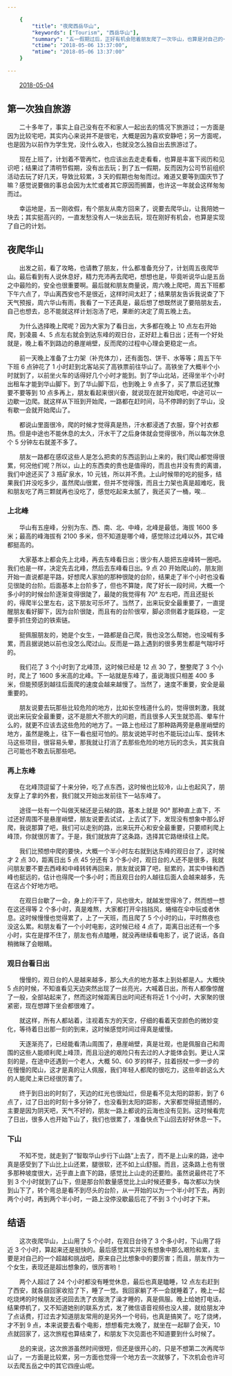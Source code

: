 ```yaml
---

    {
        "title": "夜爬西岳华山",
        "keywords": ["Tourism", "西岳华山"],
        "summary": "五一假期过后，正好有机会陪着朋友爬了一次华山，也算是对自己的一次挑战。",
        "ctime": "2018-05-06 13:37:00",
        "mtime": "2018-05-06 13:37:00"
    }

---
```


　　<u>2018-05-04</u>

## 第一次独自旅游

　　二十多年了，事实上自己没有在不和家人一起出去的情况下旅游过；一方面是因为比较宅吧，其实内心来说并不是很宅，大概是因为喜欢安静吧；另一方面呢，也是因为以前作为学生党，没什么收入，也就没怎么独自出去旅游过了。

　　现在上班了，计划着不管再忙，也应该出去走走看看，也算是丰富下阅历和见识吧；结果过了清明节假期，没有出去玩；到了五一假期，反而因为公司节前组织活动去玩了好几天，导致比较累，3 天的假期也匆匆而过。难道又要等到国庆节了嘛？感觉说要做的事总会因为太忙或者其它原因而搁置，也许这一年就会这样匆匆而过。

　　幸运地是，五一刚收假，有个朋友从南方回来了，说要去爬华山，让我陪她一块去；其实挺高兴的，一直发愁没有人一块出去玩，现在刚好有机会，也算是实现了自己的计划。

## 夜爬华山

　　出发之前，看了攻略，也请教了朋友，什么都准备充分了，计划周五夜爬华山。最后看到有人说休息好，精力充沛再去爬吧，想想也是，毕竟听说华山是五岳之中最险的，安全也很重要啊。最后就和朋友商量说，周六晚上爬吧，周五下班都下午六点了，华山离西安也不是很近，这样时间太赶了；结果朋友告诉我说查了下天气预报，周六华山有雨，我看了一下还真是，最后想了想既然说了要陪朋友去，自己也想去，总不能就这样计划泡汤了吧，果断的决定了周五晚上去。

　　为什么选择晚上爬呢？因为大家为了看日出，大多都在晚上 10 点左右开始爬，到凌晨 4、5 点左右就会到达东峰的观日台，正好赶上看日出；还有一个好处就是，晚上看不到路边的悬崖峭壁，反而爬的过程中心理会更稳定一点。

　　前一天晚上准备了士力架（补充体力），还有面包、饼干、水等等；周五下午下班 6 点钟花了 1 小时赶到北客站买了高铁票前往华山了。高铁坐了大概半个小时就到了，以前坐火车的话得好几个小时才能到。到了华山北站，还得坐半个小时出租车才能到华山脚下。到了华山脚下后，也到晚上 9 点多了，买了票后还犹豫要不要等到 10 点多再上，朋友看起来很兴奋，就说现在就开始爬吧，中途可以一边歇一边爬。就这样从下班到开始爬，一路都在赶时间，马不停蹄的到了华山，没有歇一会就开始爬山了。

　　都说山里面很冷，爬的时候才觉得真是热，汗水都浸透了衣服，穿个衬衣都热。但是中途也不能休息的太久，汗水干了之后身体就会觉得很冷，所以每次休息个 5 分钟左右就差不多了。

　　朋友一路都在感叹这些人是怎么把卖的东西运到山上来的，我们爬山都觉得很累，何况他们呢？所以，山上的东西卖的贵也是值得的，而且也并没有贵的离谱，我们中途还买了 3 瓶矿泉水，10 元钱，所以并不贵。上山时候带的吃的挺多，结果我们并没吃多少，虽然爬山很累，但并不觉得饿，而且士力架也真是超难吃，我和朋友吃了两三颗就再也没吃了，感觉吃起来太腻了，我还买了一桶，唉...

### 上北峰

　　华山有五座峰，分别为东、西、南、北、中峰，北峰是最低，海拔 1600 多米；最高的峰海拔有 2100 多米，但不知道是哪个峰，感觉除过北峰以外，其它峰都挺高的。

　　大家基本上都会先上北峰，再去东峰看日出；很少有人能把五座峰转一圈吧。我们也是一样，决定先去北峰，然后去东峰看日出。9 点 20 开始爬山的，朋友刚开始一直说都是平路，好想爬人家拍的那种很陡的台阶，结果走了半个小时也没看见很陡的台阶。后面基本上台阶多了，但也不算陡，爬了好长一段时间，大概一个多小时的时候台阶逐渐变得很陡了，最陡的我觉得有 70° 左右吧，而且还挺长的，得爬半公里左右，这下朋友可乐坏了。当然了，出来玩安全最重要了，一直提醒朋友看好脚下，因为台阶很陡，而且有的台阶很窄，脚必须侧着才能踩稳，一定要手抓住旁边的铁索链。

　　挺佩服朋友的，她是个女生，一路都是自己爬，我也没怎么帮她，也没喊有多累，而且据说她以前也没怎么爬过山。反而是一路上遇到的很多男生都是气喘吁吁的。

　　我们花了 3 个小时到了北峰顶，这时候已经是 12 点 30 了，整整爬了 3 个小时，爬上了 1600 多米高的北峰。下一站就是东峰了，虽说海拔只相差 400 多米，但能预感到越往后面爬的速度会越来越慢了。当然了，速度不重要，安全是最重要的。

　　朋友说要去玩那些比较危险的地方，比如长空栈道什么的，觉得很刺激，我就说出来玩安全最重要，这不是胆大不胆大的问题，而且很多人天生就恐高、晕车什么的，就更不应该去这些危险的地方了。一路上也经过了那种路两旁是悬崖峭壁的地方，虽然是晚上，往下一看也挺可怕的。朋友说她平时也不能玩过山车、旋转木马这些项目，很容易头晕，那我就让打消了去那些危险的地方玩的念头，其实我自己可能也不敢去玩那些吧。

### 再上东峰

　　在北峰顶逗留了十来分钟，吃了点东西，这时候也比较冷，山上也起风了，朋友穿上了拿的外套，我们就又开始出发前往下一站东峰了。

　　途径一处有一个叫做天梯还是云梯的路，基本上就是 90° 那种直上直下，不过还好周围不是悬崖峭壁，朋友说要去试试，上去试了下，发现没有想象中那么好爬，我说那算了吧，我们可以走别的路，出来玩开心和安全最重要，只要顺利爬上峰顶，你就很厉害了。于是，我们就放弃了这条路，选择其它路继续往上爬。

　　我们比预想中爬的要快，大概一个半小时左右就到达东峰的观日台了，这时候才 2 点 30，距离日出 5 点 45 分还有 3 个多小时，观日台的人还不是很多，我就问朋友要不要去西峰和中峰转转再回来，朋友就说算了吧，挺累的，其实中锋和西峰也挺远的，估计也得爬一个多小时；而且观日台的人越往后面人会越来越多，先在这占个好地方吧。

　　在观日台歇了一会，身上的汗干了，风也很大，就越发觉得冷了，然而想一想在这还得等 2 个多小时，真是难熬，大家都打开伞挡挡风，蜷缩在伞中玩或者休息。这时候慢慢也觉得累了，上了一天班，而且爬了 5 个小时的山，平时熬夜也没这么累。和朋友看了一个小时电影，这时候已经 4 点了，距离日出还有一个多小时，实在是撑不住了，朋友也有点瞌睡，就没再继续看电影了，说了说话，各自稍微眯了会眼睛。

### 观日台看日出

　　慢慢的，观日台的人是越来越多，那么大点的地方基本上到处都是人。大概快 5 点的时候，不知谁看见天边突然出现了一丝亮光，大喊着日出，所有人都像惊醒了一般，全部站起来了，然而这时候距离日出时间还有将近 1 个小时，大家聚的很紧密，现在想蹲下坐会都很难了。

　　就这样，所有人都站着，注视着东方的天空，仔细的看着天空颜色的微妙变化，等待着日出那一刻的到来，这时候感觉时间过得真是缓慢。

　　天逐渐亮了，已经能看清山周围了，悬崖峭壁，真是壮观，也是佩服自己和周围的这些人能顺利爬上峰顶，而且沿途的艰险只有去过的人才能体会到。更让人深刻的是，在途中还遇到一个老人，大概 50、60 岁的样子，拄着拐杖一步一步的在慢慢的爬山，这才是真的让人佩服，我们年轻人都爬的很吃力，这些年龄这么大的人能爬上来已经很厉害了。

　　终于到日出的时刻了，天边的红光也很灿烂，但是看不见太阳的踪影，到了 6 点了，过了日出的时刻十多分钟了，也没看到太阳的踪影，大家都觉得挺遗憾的，主要是因为阴天吧，天气不好的，朋友一路上都说的云海也没有见到。这时候看完了日出，很多人也开始下山了，我们也很累了，准备快点下山回去好好休息一下。

### 下山

　　不知不觉，就走到了“智取华山步行下山路”上去了，而不是上山来的路，途中真是感受到了下山比上山还累，腿很软，还不如上山舒服。而且，这条路上也有很多那种坡度很大，近乎直上直下的路，感觉比上山走的还要险。虽然说最终花了不到 3 个小时就到了山下，但是那台阶数量感觉比上山时候还要多，每次都以为快到山下了，转个弯总是看不到尽头的台阶，从一开始的以为一个半小时下去，再到两个小时，再到两个半小时，一路上没停没歇最后花了不到 3 个小时才下来。

## 结语

　　这次夜爬华山，上山用了 5 个小时，在观日台待了 3 个多小时，下山用了将近 3 个小时，算起来还是挺快的。最后感觉其实并没有想象中那么艰险和累，主要是对自己的一个超越和挑战吧，原来自己比想象中的要厉害；而且，朋友作为一个女生，表现还是超出想象的，很厉害哟！

　　两个人超过了 24 个小时都没有睡觉休息，最后也真是瞌睡，12 点左右赶到了西安，就各自回家收拾了下，睡了一觉。我回家躺了不一会就睡着了，晚上一起吃烧烤的时候朋友还说回去洗了衣服洗了澡才睡的，真是佩服。晚上给她打电话，结果停机了，又不知道她别的联系方式，发了微信语音视频也没人接，就给朋友冲了点话费，打过去才知道朋友常用的是另外一个号码，也真是搞笑了。吃了烧烤，才不到 9 点，本来说要去看个电影，想想看完太晚了，就坐在一起聊了会天，10 点就回家了，这次旅程也算结束了，和朋友下次见面也不知道要到什么时候了。

　　总的来说，这次旅游虽然时间很短，但还是很开心的，只是不想第二次再爬华山了，一方面是比较累，另一方面也觉得一个地方去一次就够了，下次机会也许可以去爬五岳之中的其它四座山呢。